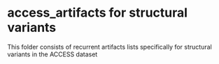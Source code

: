 # access_artifacts for structural variants
This folder consists of recurrent artifacts lists specifically for structural variants in the ACCESS dataset
